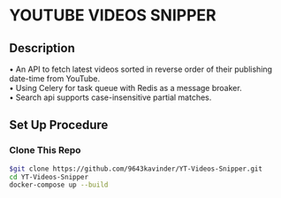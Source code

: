 # YOUTUBE VIDEOS SNIPPER

## Description
• An API to fetch latest videos sorted in reverse order of their publishing date-time from YouTube.</br>
• Using Celery for task queue with Redis as a message broaker.</br>
• Search api supports case-insensitive partial matches.</br>

## Set Up Procedure
### Clone This Repo

```bash
$git clone https://github.com/9643kavinder/YT-Videos-Snipper.git
cd YT-Videos-Snipper
docker-compose up --build
```

